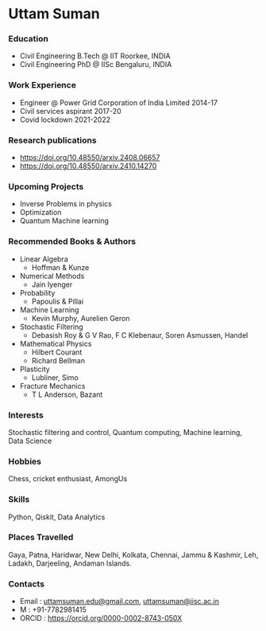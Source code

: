 # Uttam Suman

### Education
- Civil Engineering B.Tech @ IIT Roorkee, INDIA
- Civil Engineering PhD @ IISc Bengaluru, INDIA

### Work Experience
- Engineer @ Power Grid Corporation of India Limited 2014-17
- Civil services aspirant 2017-20
- Covid lockdown 2021-2022

### Research publications
- https://doi.org/10.48550/arxiv.2408.06657
- https://doi.org/10.48550/arxiv.2410.14270

### Upcoming Projects
- Inverse Problems in physics
- Optimization
- Quantum Machine learning

### Recommended Books & Authors
- Linear Algebra
  - Hoffman & Kunze
- Numerical Methods
  - Jain Iyenger
- Probability
  - Papoulis & Pillai
- Machine Learning
  - Kevin Murphy, Aurelien Geron
- Stochastic Filtering
  - Debasish Roy & G V Rao, F C Klebenaur, Soren Asmussen, Handel
- Mathematical Physics
  - Hilbert Courant
  - Richard Bellman
- Plasticity
  - Lubliner, Simo
- Fracture Mechanics
  - T L Anderson, Bazant

### Interests
Stochastic filtering and control, Quantum computing, Machine learning, Data Science

### Hobbies
Chess, cricket enthusiast, AmongUs

### Skills
Python, Qiskit, Data Analytics

### Places Travelled
Gaya, Patna, Haridwar, New Delhi, Kolkata, Chennai, Jammu & Kashmir, Leh, Ladakh, Darjeeling, Andaman Islands.

### Contacts
- Email : uttamsuman.edu@gmail.com, uttamsuman@iisc.ac.in
- M : +91-7782981415
- ORCID : https://orcid.org/0000-0002-8743-050X
